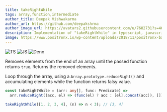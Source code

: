 ```yaml
---
title: takeRightWhile
tags: array,function,intermediate
author_title: Deepak Vishwakarma
author_url: https://github.com/deepakshrma
author_image_url: https://avatars2.githubusercontent.com/u/7682731?s=400
description: Implementation of "takeRightWhile" in typescript, javascript and deno.
image: https://www.positronx.io/wp-content/uploads/2018/11/positronx-banner-1152-1.jpg
---
```


![TS](https://img.shields.io/badge/supports-typescript-blue.svg?style=flat-square)
![JS](https://img.shields.io/badge/supports-javascript-yellow.svg?style=flat-square)
![Deno](https://img.shields.io/badge/supports-deno-green.svg?style=flat-square)

Removes elements from the end of an array until the passed function returns `true`. Returns the removed elements.

Loop through the array, using a `Array.prototype.reduceRight()` and accumulating elements while the function returns falsy value.

```ts title="typescript"
const takeRightWhile = (arr: any[], func: Predicate) =>
  arr.reduceRight((acc, el) => (func(el) ? acc : [el].concat(acc)), []);
```

```ts title="typescript"
takeRightWhile([1, 2, 3, 4], (n) => n < 3); // [3, 4]
```
